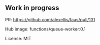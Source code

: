 ## Work in progress

PR: https://github.com/alexellis/faas/pull/131

Hub image: functions/queue-worker:0.1

License: MIT
